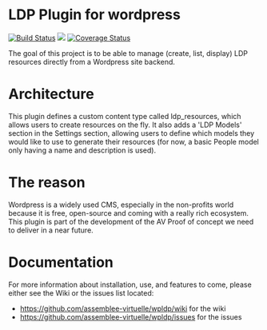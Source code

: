# LDP Plugin for wordpress

[![Build Status](https://travis-ci.org/assemblee-virtuelle/wp-ldp.svg?branch=master)](https://travis-ci.org/assemblee-virtuelle/wp-ldp) <a href="https://codeclimate.com/github/assemblee-virtuelle/wp-ldp"><img src="https://codeclimate.com/github/assemblee-virtuelle/wp-ldp/badges/gpa.svg" /></a> [![Coverage Status](https://coveralls.io/repos/github/assemblee-virtuelle/wp-ldp/badge.svg?branch=master)](https://coveralls.io/github/assemblee-virtuelle/wp-ldp?branch=master)

The goal of this project is to be able to manage (create, list, display) LDP resources directly from a Wordpress site backend.

# Architecture
This plugin defines a custom content type called ldp_resources, which allows users to create resources on the fly. It also adds a 'LDP Models' section in the Settings section, allowing users to define which models they would like to use to generate their resources (for now, a basic People model only having a name and description is used).

# The reason
Wordpress is a widely used CMS, especially in the non-profits world because it is free, open-source and coming with a really rich ecosystem. This plugin is part of the development of the AV Proof of concept we need to deliver in a near future.

# Documentation

For more information about installation, use, and features to come, please either see the Wiki or the issues list located:
- https://github.com/assemblee-virtuelle/wpldp/wiki for the wiki
- https://github.com/assemblee-virtuelle/wpldp/issues for the issues
